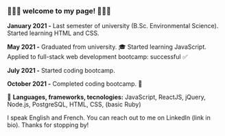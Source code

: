 ### 🌟🌟🌟 welcome to my page! 🌟🌟🌟

**January 2021 -**
Last semester of university (B.Sc. Environmental Science).
Started learning HTML and CSS.

**May 2021 -** 
Graduated from university. 🎓
Started learning JavaScript.
Applied to full-stack web development bootcamp: successful ✅ 

 **July 2021 -** 
Started coding bootcamp. 

 **October 2021 -** 
Completed coding bootcamp. 🎉


💎 **Languages, frameworks, tecnologies:** JavaScript, ReactJS, jQuery, Node.js, PostgreSQL, HTML, CSS, (basic Ruby)

I speak English and French. You can reach out to me on LinkedIn (link in bio). Thanks for stopping by!


